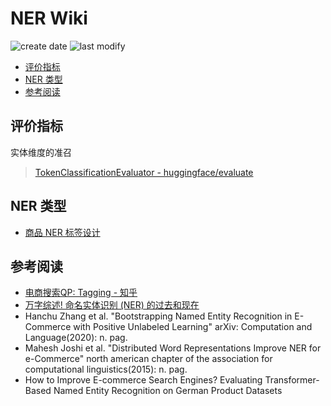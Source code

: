 NER Wiki
===
<!--START_SECTION:badge-->

![create date](https://img.shields.io/static/v1?label=create%20date&message=2022-12-xx&label_color=gray&color=lightsteelblue&style=flat-square)
![last modify](https://img.shields.io/static/v1?label=last%20modify&message=2025-08-03%2022%3A42%3A16&label_color=gray&color=thistle&style=flat-square)

<!--END_SECTION:badge-->
<!--info
top: false
draft: true
hidden: false
tag: {nlp_ner}
level: 99
-->

<!-- TOC -->
- [评价指标](#评价指标)
- [NER 类型](#ner-类型)
- [参考阅读](#参考阅读)
<!-- TOC -->


## 评价指标
实体维度的准召
> [TokenClassificationEvaluator - huggingface/evaluate](https://huggingface.co/docs/evaluate/v0.3.0/en/package_reference/evaluator_classes#evaluate.TokenClassificationEvaluator)


## NER 类型
- [商品 NER 标签设计](商品NER标签设计.md)


## 参考阅读
- [电商搜索QP: Tagging - 知乎](https://zhuanlan.zhihu.com/p/532924107)
- [万字综述! 命名实体识别 (NER) 的过去和现在](https://mp.weixin.qq.com/s/sNXG-K5aPRFFQ3F373-e0A)
- Hanchu Zhang et al. "Bootstrapping Named Entity Recognition in E-Commerce with Positive Unlabeled Learning" arXiv: Computation and Language(2020): n. pag.
- Mahesh Joshi et al. "Distributed Word Representations Improve NER for e-Commerce" north american chapter of the association for computational linguistics(2015): n. pag.
- How to Improve E-commerce Search Engines? Evaluating Transformer-Based Named Entity Recognition on German Product Datasets